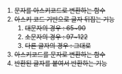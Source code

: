 1. ~~문자를 아스키코드로 변환하는 함수~~
2. ~~아스키 코드 기반으로 글자 뒤집는 기능~~
   1. ~~대문자의 경우 : 65~90~~
   2. ~~소문자의 경우 : 97~122~~
   3. ~~다른 글자의 경우 : 그대로~~
3. ~~아스키코드를 문자로 변환하는 함수~~
4. ~~반환된 글자를 붙여서 반환하는 기능~~
